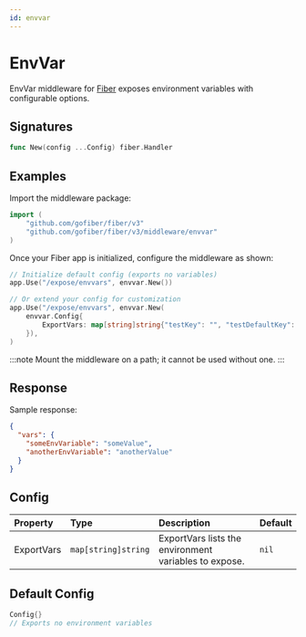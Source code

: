 ```yaml
---
id: envvar
---
```


# EnvVar

EnvVar middleware for [Fiber](https://github.com/gofiber/fiber) exposes environment variables with configurable options.

## Signatures

```go
func New(config ...Config) fiber.Handler
```

## Examples

Import the middleware package:

```go
import (
    "github.com/gofiber/fiber/v3"
    "github.com/gofiber/fiber/v3/middleware/envvar"
)
```

Once your Fiber app is initialized, configure the middleware as shown:

```go
// Initialize default config (exports no variables)
app.Use("/expose/envvars", envvar.New())

// Or extend your config for customization
app.Use("/expose/envvars", envvar.New(
    envvar.Config{
        ExportVars: map[string]string{"testKey": "", "testDefaultKey": "testDefaultVal"},
    }),
)
```

:::note
Mount the middleware on a path; it cannot be used without one.
:::

## Response

Sample response:

```json
{
  "vars": {
    "someEnvVariable": "someValue",
    "anotherEnvVariable": "anotherValue"
  }
}

```

## Config

| Property    | Type                | Description                                                                  | Default |
|:------------|:--------------------|:-----------------------------------------------------------------------------|:--------|
| ExportVars  | `map[string]string` | ExportVars lists the environment variables to expose. | `nil` |

## Default Config

```go
Config{}
// Exports no environment variables
```
